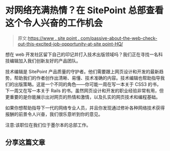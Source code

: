 # 对网络充满热情？在 SitePoint 总部查看这个令人兴奋的工作机会

> 原文:[https://www . site point . com/passive-about-the-web-check-out-this-excited-job-opportunity-at-site point-HQ/](https://www.sitepoint.com/passionate-about-the-web-check-out-this-exciting-job-opportunity-at-sitepoint-hq/)

想在 web 开发社区留下自己的印记并打入技术出版领域吗？我们正在寻找一名科技编辑加入我们创新友好的产品团队。

技术编辑是 SitePoint 产品质量的守护者。他们需要跟上网页设计和开发的最新趋势，帮助我们的作者创作出清晰、易懂、技术准确的内容。技术编辑也帮助指导我们的出版策略。这是一个不同的角色——你可能一周在写一本关于 CSS3 的书，下一周又在写一本关于 Rails 的书。虽然网页设计和开发的职业经验非常有用，但更重要的是你能展示出对网页的热情和激情，以及扎实的网页技术和编程基础。

如果你想帮助指导下一代的网络专业人员，并且你发现通过修补各种网络技术获得报酬的前景令人兴奋，我们很乐意听到你的意见。

注意:该职位在我们位于墨尔本的总部工作。

## 分享这篇文章